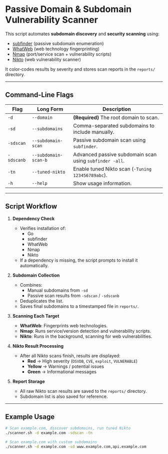 # Passive Domain & Subdomain Vulnerability Scanner

This script automates **subdomain discovery** and **security scanning** using:
- [subfinder](https://github.com/projectdiscovery/subfinder) (passive subdomain enumeration)
- [WhatWeb](https://github.com/urbanadventurer/WhatWeb) (web technology fingerprinting)
- [Nmap](https://nmap.org/) (port/service scan + vulnerability scripts)
- [Nikto](https://cirt.net/Nikto2) (web vulnerability scanner)

It color-codes results by severity and stores scan reports in the `reports/` directory.

---

## Command-Line Flags

| Flag | Long Form | Description |
|------|-----------|-------------|
| `-d` | `--domain` | **(Required)** The root domain to scan. |
| `-sd` | `--subdomains` | Comma-separated subdomains to include manually. |
| `-sdscan` | `--subdomain-scan` | Passive subdomain scan using `subfinder`. |
| `-sdscanb` | `--subdomain-scan-b` | Advanced passive subdomain scan using `subfinder -all`. |
| `-tn` | `--tuned-nikto` | Enable tuned Nikto scan (`-Tuning 123456789abc`). |
| `-h` | `--help` | Show usage information. |

---

## Script Workflow

1. **Dependency Check**
   - Verifies installation of:
     - Go
     - subfinder
     - WhatWeb
     - Nmap
     - Nikto
   - If a dependency is missing, the script prompts to install it automatically.

2. **Subdomain Collection**
   - Combines:
     - Manual subdomains from `-sd`
     - Passive scan results from `-sdscan` / `-sdscanb`
   - Deduplicates the list.
   - Saves final subdomains to a timestamped file in `reports/`.

3. **Scanning Each Target**
   - **WhatWeb**: Fingerprints web technologies.
   - **Nmap**: Runs service/version detection and vulnerability scripts.
   - **Nikto**: Runs in the background, scanning for web vulnerabilities.

4. **Nikto Result Processing**
   - After all Nikto scans finish, results are displayed:
     - **Red** → High severity (`OSVDB`, `CVE`, `exploit`, `VULNERABLE`)
     - **Yellow** → Warnings / potential issues
     - **Green** → Informational messages

5. **Report Storage**
   - All raw Nikto scan results are saved to the `reports/` directory.
   - Subdomain list is also saved for reference.

---

## Example Usage

```bash
# Scan example.com, discover subdomains, run tuned Nikto
./scanner.sh -d example.com -sdscan -tn

# Scan example.com with custom subdomains
./scanner.sh -d example.com -sd www.example.com,api.example.com

